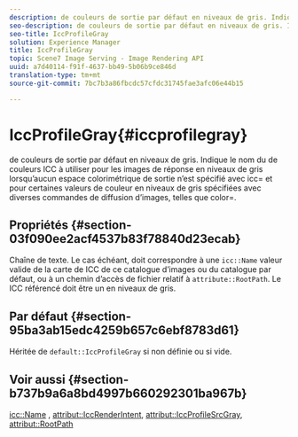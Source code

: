 ```yaml
---
description: de couleurs de sortie par défaut en niveaux de gris. Indique le nom du de couleurs ICC à utiliser pour les images de réponse en niveaux de gris lorsqu’aucun espace colorimétrique de sortie n’est spécifié avec icc= et pour certaines valeurs de couleur en niveaux de gris spécifiées avec diverses commandes de diffusion d’images, telles que color=.
seo-description: de couleurs de sortie par défaut en niveaux de gris. Indique le nom du de couleurs ICC à utiliser pour les images de réponse en niveaux de gris lorsqu’aucun espace colorimétrique de sortie n’est spécifié avec icc= et pour certaines valeurs de couleur en niveaux de gris spécifiées avec diverses commandes de diffusion d’images, telles que color=.
seo-title: IccProfileGray
solution: Experience Manager
title: IccProfileGray
topic: Scene7 Image Serving - Image Rendering API
uuid: a7d40114-f91f-4637-bb49-5b06b9ce846d
translation-type: tm+mt
source-git-commit: 7bc7b3a86fbcdc57cfdc31745fae3afc06e44b15

---
```



# IccProfileGray{#iccprofilegray}

de couleurs de sortie par défaut en niveaux de gris. Indique le nom du de couleurs ICC à utiliser pour les images de réponse en niveaux de gris lorsqu’aucun espace colorimétrique de sortie n’est spécifié avec icc= et pour certaines valeurs de couleur en niveaux de gris spécifiées avec diverses commandes de diffusion d’images, telles que color=.

## Propriétés {#section-03f090ee2acf4537b83f78840d23ecab}

Chaîne de texte. Le cas échéant, doit correspondre à une `icc::Name` valeur valide de la carte de  ICC de ce catalogue d’images ou du catalogue par défaut, ou à un chemin d’accès de fichier relatif à `attribute::RootPath`. Le  ICC référencé doit être un en niveaux de gris.

## Par défaut {#section-95ba3ab15edc4259b657c6ebf8783d61}

Héritée de `default::IccProfileGray` si non définie ou si vide.

## Voir aussi {#section-b737b9a6a8bd4997b660292301ba967b}

[icc::Name](../../../../../is-api/image-catalog/image-serving-api-ref/c-image-catalog-reference/c-icc-profile-map-reference/r-name-icc.md#reference-9e7d3c8e35434981a3dfac66b8946cbe) , [attribut::IccRenderIntent](../../../../../is-api/image-catalog/image-serving-api-ref/c-image-catalog-reference/c-attributes-reference/r-iccrenderintent.md#reference-012f207f28bd4406a5368d23ed95a51f), [attribut::IccProfileSrcGray](../../../../../is-api/image-catalog/image-serving-api-ref/c-image-catalog-reference/c-attributes-reference/r-iccprofilesrcgray.md#reference-a717831da24d43f680d01393660f12f9), [attribut::RootPath](../../../../../is-api/image-catalog/image-serving-api-ref/c-image-catalog-reference/c-attributes-reference/r-rootpath.md#reference-17d57e5967be403b8408fa7214017494)
